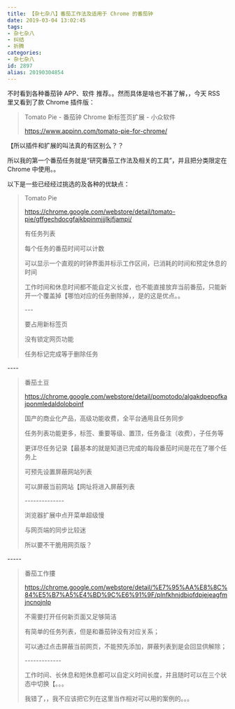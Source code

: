 ```yaml
---
title: 【杂七杂八】番茄工作法及适用于 Chrome 的番茄钟
date: 2019-03-04 13:02:45
tags:
- 杂七杂八
- 纠结
- 折腾
categories:
- 杂七杂八
id: 2897
alias: 20190304854
---
```


不时看到各种番茄钟 APP、软件 推荐。。然而具体是啥也不甚了解，，今天 RSS 里又看到了款 Chrome 插件版：

<!--more-->

> Tomato Pie - 番茄钟 Chrome 新标签页扩展 - 小众软件
>
> https://www.appinn.com/tomato-pie-for-chrome/

【所以插件和扩展的叫法真的有区别么？？

所以我的第一个番茄任务就是“研究番茄工作法及相关的工具”，并且把分类限定在 Chrome 中使用。。

以下是一些已经经过挑选的及各种的优缺点：

> Tomato Pie
>
> https://chrome.google.com/webstore/detail/tomato-pie/gffgechdocgfajkbpinmjjjlkjfjampi/
>
> 有任务列表
>
> 每个任务的番茄时间可以计数
>
> 可以显示一个直观的时钟界面并标示工作区间，已消耗的时间和预定休息的时间
>
> 工作时间和休息时间都不能自定义长度，也不能直接放弃当前番茄，只能新开一个覆盖掉【哪怕对应的任务删除掉，，是的这是优点。。
>
> \---
>
> 要占用新标签页
>
> 没有锁定网页功能
>
> 任务标记完成等于删除任务

\----

> 番茄土豆
>
> https://chrome.google.com/webstore/detail/pomotodo/algakdpepofkajponmledaldoloboinf
>
> 国产的商业化产品，高级功能收费，全平台通用且任务同步
>
> 任务列表功能更多，标签、重要等级、置顶，任务备注（收费），子任务等
>
> 更详尽任务记录【最基本的就是知道已完成的每段番茄时间是花在了哪个任务上
>
> 可预先设置屏蔽网站列表
>
> 可以屏蔽当前网站【网址将进入屏蔽列表
>
> \--------------
>
> 浏览器扩展中点开菜单超级慢
>
> 与网页端的同步比较迷
>
> 所以要不干脆用网页版？

\-----

> 番茄工作摟
>
> https://chrome.google.com/webstore/detail/%E7%95%AA%E8%8C%84%E5%B7%A5%E4%BD%9C%E6%91%9F/plnfkhnjdbiofdpjejeagfmjncnojnlp
>
> 不需要打开任何新页面又足够简洁
>
> 有简单的任务列表，但是和番茄钟没有对应关系；
>
> 可以通过点击屏蔽当前网页，不能预先添加，屏蔽列表到是会回显供解除；
>
> \-------------
>
> 工作时间、长休息和短休息都可以自定义时间长度，并且随时可以在三个状态中切换【。。。
>
> 我错了，，我不应该把它列在这里当作相对可以用的案例的。。。

